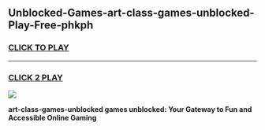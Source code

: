 
## Unblocked-Games-art-class-games-unblocked-Play-Free-phkph
<h3>
<a href="https://premium76.site?title=art-class-games-unblocked&ref=10A">CLICK TO PLAY</a></h3>
<hr>

<h3>
<a href="https://premium76.site?title=art-class-games-unblocked&ref=10A">CLICK 2 PLAY</a>
  
</h3>

<a href="https://premium76.site?title=art-class-games-unblocked&ref=10A"><img src="https://clearcache.store/games.png"></a>


**art-class-games-unblocked games unblocked: Your Gateway to Fun and Accessible Online Gaming**
